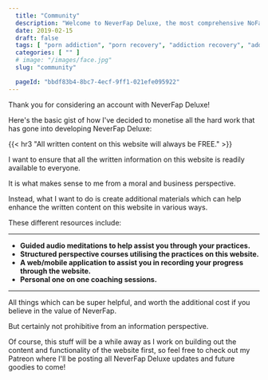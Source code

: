 ```yaml
---
  title: "Community"
  description: "Welcome to NeverFap Deluxe, the most comprehensive NoFap Alternative."
  date: 2019-02-15
  draft: false
  tags: [ "porn addiction", "porn recovery", "addiction recovery", "addiction", "awareness", "nofap", "neverfap", "neverfap deluxe" ]
  categories: [ "" ]
  # image: "/images/face.jpg"
  slug: "community"

  pageId: "bbdf83b4-8bc7-4ecf-9ff1-021efe095922"
---
```


Thank you for considering an account with NeverFap Deluxe!

Here's the basic gist of how I've decided to monetise all the hard work that has gone into developing NeverFap Deluxe:


{{< hr3 "All written content on this website will always be FREE." >}}


I want to ensure that all the written information on this website is readily available to everyone.

It is what makes sense to me from a moral and business perspective.

Instead, what I want to do is create additional materials which can help enhance the written content on this website in various ways.

These different resources include:


<hr class="hrul"/>

- **Guided audio meditations to help assist you through your practices.**
- **Structured perspective courses utilising the practices on this website.**
- **A web/mobile application to assist you in recording your progress through the website.**
- **Personal one on one coaching sessions.**

<hr class="hrul__bottom"/>


All things which can be super helpful, and worth the additional cost if you believe in the value of NeverFap.

But certainly not prohibitive from an information perspective.

Of course, this stuff will be a while away as I work on building out the content and functionality of the website first, so feel free to check out my Patreon where I'll be posting all NeverFap Deluxe updates and future goodies to come!